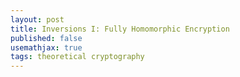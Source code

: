 ```yaml
---
layout: post
title: Inversions I: Fully Homomorphic Encryption
published: false
usemathjax: true
tags: theoretical cryptography
---
```

